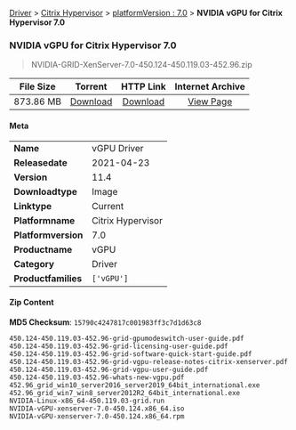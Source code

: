 
[Driver](/README.md)  >  [Citrix Hypervisor](/index/Driver/Citrix_Hypervisor.md)  >  [platformVersion : 7.0](/index/Driver/Citrix_Hypervisor/7.0.md)  >  **NVIDIA vGPU for Citrix Hypervisor 7.0**


###    NVIDIA vGPU for Citrix Hypervisor 7.0

> NVIDIA-GRID-XenServer-7.0-450.124-450.119.03-452.96.zip   


| **File Size** | **Torrent**  | **HTTP Link** | **Internet Archive** |
|:-------------:|:------------:|:-------------:|:--------------------:|
| 873.86 MB |  [Download](https://archive.org/download/nvgpu_NVIDIA-GRID-XenServer-7.0-450.124-450.119.03-452.96.zip/nvgpu_NVIDIA-GRID-XenServer-7.0-450.124-450.119.03-452.96.zip_archive.torrent)       | [Download](https://archive.org/compress/nvgpu_NVIDIA-GRID-XenServer-7.0-450.124-450.119.03-452.96.zip) | [View Page](https://archive.org/details/nvgpu_NVIDIA-GRID-XenServer-7.0-450.124-450.119.03-452.96.zip)       |

#### Meta

<table>
<tr><td><strong>Name</strong></td><td>vGPU Driver</td></tr>
<tr><td><strong>Releasedate</strong></td><td>2021-04-23</td></tr>
<tr><td><strong>Version</strong></td><td>11.4</td></tr>
<tr><td><strong>Downloadtype</strong></td><td>Image</td></tr>
<tr><td><strong>Linktype</strong></td><td>Current</td></tr>
<tr><td><strong>Platformname</strong></td><td>Citrix Hypervisor</td></tr>
<tr><td><strong>Platformversion</strong></td><td>7.0</td></tr>
<tr><td><strong>Productname</strong></td><td>vGPU</td></tr>
<tr><td><strong>Category</strong></td><td>Driver</td></tr>
<tr><td><strong>Productfamilies</strong></td><td><code>['vGPU']</code></td></tr>
</table>

#### Zip Content

**MD5 Checksum**: `15790c4247817c001983ff3c7d1d63c8`

```text
450.124-450.119.03-452.96-grid-gpumodeswitch-user-guide.pdf
450.124-450.119.03-452.96-grid-licensing-user-guide.pdf
450.124-450.119.03-452.96-grid-software-quick-start-guide.pdf
450.124-450.119.03-452.96-grid-vgpu-release-notes-citrix-xenserver.pdf
450.124-450.119.03-452.96-grid-vgpu-user-guide.pdf
450.124-450.119.03-452.96-whats-new-vgpu.pdf
452.96_grid_win10_server2016_server2019_64bit_international.exe
452.96_grid_win7_win8_server2012R2_64bit_international.exe
NVIDIA-Linux-x86_64-450.119.03-grid.run
NVIDIA-vGPU-xenserver-7.0-450.124.x86_64.iso
NVIDIA-vGPU-xenserver-7.0-450.124.x86_64.rpm
```